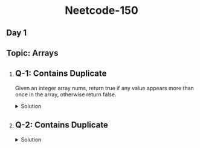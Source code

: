 <h1 align="center">Neetcode-150</h1>  

## Day 1  

## Topic: Arrays  

 
1. ## Q-1: Contains Duplicate
   Given an integer array nums, return true if any value appears more than once in the array, otherwise return false.




   <details>  
   <summary>Solution</summary>  
   
   ## Approach 1:- BruteForce Approach
   
   ``` python
   def contains_duplicate(nums):  
    count = 0  

    for i in range(len(nums)):  
        for j in range(i + 1, len(nums)):  
            if nums[i] == nums[j]:  
                count += 1  
    if count >= 1:  
        return True  
    else:  
        return False  

    # Input: nums = [1, 2, 3, 3]  
    # Output: True  
  
   
   ```
   **Time Complexity:** O(n^2)  
   **Space Complexity:** O(1) 
   
   ## Explanation: 
   This is two-pointer approch in which pointer i iterate from index 0 to len(nums) and pointer j will iterate from index i+1 to len(num). we check if 
   nums[i]==nums[j]  to identify duplicate elements. if duplicate element exist then  count will increase by +1 and the function returns true if the count is greater than 0; otherwise, it returns false.

   
   ***
    ## Approach 2:- Hash Set Approach
   ``` python
   class Solution:
    def hasDuplicate(self, nums: List[int]) -> bool:
        num=set(nums)
        if len(num)<len(nums):
            return True
        else:
            return False
   
    # Input: nums = [1, 2, 3, 3]  
    # Output: True 
   ```
   **Time Complexity:** O(n)  
   **Space Complexity:** O(n)
    ## Explanation: 
   To reduce T(C), convert the list to a set because set only contains unique elements. After the conversion, check the length of both variable:
 if len(num)==len(nums) it means there is no duplicate and if len not equal then it means there exist duplicate element. The time complexity of 
 this approach is O(n) due to the list-to-set conversion.

   </details> 
3. ## Q-2: Contains Duplicate  
  

   <details>  
   <summary>Solution</summary>
   </details> 




